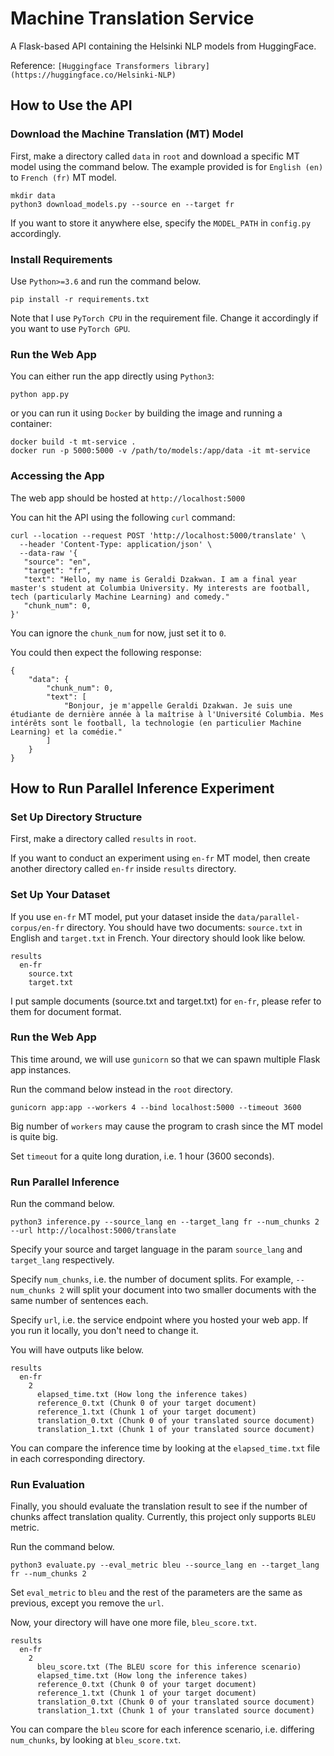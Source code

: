 # Machine Translation Service
A Flask-based API containing the Helsinki NLP models from HuggingFace.

Reference: `[Huggingface Transformers library](https://huggingface.co/Helsinki-NLP)`

## How to Use the API

### Download the Machine Translation (MT) Model

First, make a directory called `data` in `root` and download a specific MT model using the command below.
The example provided is for `English (en)` to `French (fr)` MT model.

```
mkdir data
python3 download_models.py --source en --target fr
```

If you want to store it anywhere else, specify the `MODEL_PATH` in `config.py` accordingly.

### Install Requirements

Use `Python>=3.6` and run the command below.

```
pip install -r requirements.txt
```

Note that I use `PyTorch CPU` in the requirement file.
Change it accordingly if you want to use `PyTorch GPU`.

### Run the Web App

You can either run the app directly using `Python3`:

```
python app.py
```

or you can run it using `Docker` by building the image and running a container:

```
docker build -t mt-service .
docker run -p 5000:5000 -v /path/to/models:/app/data -it mt-service
```

### Accessing the App

The web app should be hosted at `http://localhost:5000`

You can hit the API using the following `curl` command:

```
curl --location --request POST 'http://localhost:5000/translate' \
  --header 'Content-Type: application/json' \
  --data-raw '{
   "source": "en",
   "target": "fr",
   "text": "Hello, my name is Geraldi Dzakwan. I am a final year master's student at Columbia University. My interests are football, tech (particularly Machine Learning) and comedy."
   "chunk_num": 0,
}'
```

You can ignore the `chunk_num` for now, just set it to `0`.

You could then expect the following response:

```
{
    "data": {
        "chunk_num": 0,
        "text": [
            "Bonjour, je m'appelle Geraldi Dzakwan. Je suis une étudiante de dernière année à la maîtrise à l'Université Columbia. Mes intérêts sont le football, la technologie (en particulier Machine Learning) et la comédie."
        ]
    }
}
```

## How to Run Parallel Inference Experiment

### Set Up Directory Structure

First, make a directory called `results` in `root`.

If you want to conduct an experiment using `en-fr` MT model, then
create another directory called `en-fr` inside `results` directory.

### Set Up Your Dataset

If you use `en-fr` MT model, put your dataset inside the `data/parallel-corpus/en-fr` directory.
You should have two documents: `source.txt` in English and `target.txt` in French.
Your directory should look like below.

```
results
  en-fr
    source.txt
    target.txt
```

I put sample documents (source.txt and target.txt) for `en-fr`, please refer to them for document format.

### Run the Web App

This time around, we will use `gunicorn` so that we can spawn multiple Flask app instances.

Run the command below instead in the `root` directory.

```
gunicorn app:app --workers 4 --bind localhost:5000 --timeout 3600
```

Big number of `workers` may cause the program to crash since the MT model is quite big.

Set `timeout` for a quite long duration, i.e. 1 hour (3600 seconds).

### Run Parallel Inference

Run the command below.

```
python3 inference.py --source_lang en --target_lang fr --num_chunks 2 --url http://localhost:5000/translate
```

Specify your source and target language in the param `source_lang` and `target_lang` respectively.

Specify `num_chunks`, i.e. the number of document splits.
For example, `--num_chunks 2` will split your document into two smaller
documents with the same number of sentences each.

Specify `url`, i.e. the service endpoint where you hosted your web app.
If you run it locally, you don't need to change it.

You will have outputs like below.

```
results
  en-fr
    2
      elapsed_time.txt (How long the inference takes)
      reference_0.txt (Chunk 0 of your target document)
      reference_1.txt (Chunk 1 of your target document)
      translation_0.txt (Chunk 0 of your translated source document)
      translation_1.txt (Chunk 1 of your translated source document)
```

You can compare the inference time by looking at the `elapsed_time.txt` file in each corresponding directory.

### Run Evaluation

Finally, you should evaluate the translation result to see if the number of chunks affect translation quality.
Currently, this project only supports `BLEU` metric.

Run the command below.

```
python3 evaluate.py --eval_metric bleu --source_lang en --target_lang fr --num_chunks 2
```

Set `eval_metric` to `bleu` and the rest of the parameters are the same as previous, except you remove the `url`.

Now, your directory will have one more file, `bleu_score.txt`.

```
results
  en-fr
    2
      bleu_score.txt (The BLEU score for this inference scenario)
      elapsed_time.txt (How long the inference takes)
      reference_0.txt (Chunk 0 of your target document)
      reference_1.txt (Chunk 1 of your target document)
      translation_0.txt (Chunk 0 of your translated source document)
      translation_1.txt (Chunk 1 of your translated source document)
```

You can compare the `bleu` score for each inference scenario, i.e. differing `num_chunks`, by looking at `bleu_score.txt`.

